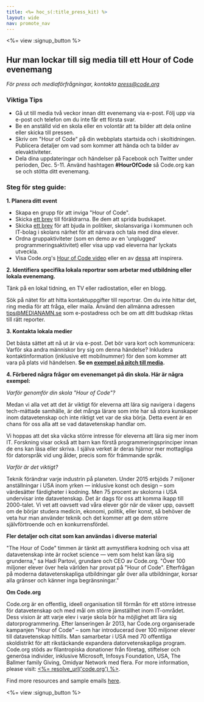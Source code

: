 ```yaml
---
title: <%= hoc_s(:title_press_kit) %>
layout: wide
nav: promote_nav
---
```

<%= view :signup_button %>

## Hur man lockar till sig media till ett Hour of Code evenemang

*För press och mediaförfrågningar, kontakta <press@code.org>*

### Viktiga Tips

- Gå ut till media två veckor innan ditt evenemang via e-post. Följ upp via e-post och telefon om du inte får ett första svar.
- Be en anställd vid en skola eller en volontär att ta bilder att dela online eller skicka till pressen.
- Skriv om "Hour of Code" på din webbplats startsida och i skoltidningen. Publicera detaljer om vad som kommer att hända och ta bilder av elevaktiviteter.
- Dela dina uppdateringar och händelser på Facebook och Twitter under perioden, Dec. 5-11. Använd hashtagen **#HourOfCode** så Code.org kan se och stötta ditt evenemang.

### Steg för steg guide:

**1. Planera ditt event**

- Skapa en grupp för att inviga "Hour of Code".
- Skicka [ett brev](<%= resolve_url('/promote/resources#sample-emails') %>) till föräldrarna. Be dem att sprida budskapet.
- Skicka [ett brev](<%= resolve_url('/promote/resources#sample-emails') %>) för att bjuda in politiker, skolansvariga i kommunen och IT-bolag i skolans närhet för att närvara och tala med dina elever.
- Ordna gruppaktiviteter (som en demo av en 'unplugged' programmeringsaktivitet) eller visa upp vad eleverna har lyckats utveckla.
- Visa Code.org's [Hour of Code video](<%= resolve_url('/') %>) eller en av [dessa](<%= resolve_url('/promote/resources#videos') %>) att inspirera.

**2. Identifiera specifika lokala reportrar som arbetar med utbildning eller lokala evenemang.**

Tänk på en lokal tidning, en TV eller radiostation, eller en blogg.

Sök på nätet för att hitta kontaktuppgifter till reportrar. Om du inte hittar det, ring media för att fråga, eller maila. Använd den allmänna adressen tips@MEDIANAMN.se som e-postadress och be om att ditt budskap riktas till rätt reporter.

**3. Kontakta lokala medier**

Det bästa sättet att nå ut är via e-post. Det bör vara kort och kommunicera: Varför ska andra människor bry sig om denna händelse? Inkludera kontaktinformation (inklusive ett mobilnummer) för den som kommer att vara på plats vid händelsen. **Se en [exempel på pitch till media](<%= resolve_url('/promote/resources#sample-emails') %>).**

**4. Förbered några frågor om evenemanget på din skola. Här är några exempel:**

*Varför genomför din skola "Hour of Code"?*

Medan vi alla vet att det är viktigt för eleverna att lära sig navigera i dagens tech-mättade samhälle, är det många lärare som inte har så stora kunskaper inom datavetenskap och inte riktigt vet var de ska börja. Detta event är en chans för oss alla att se vad datavetenskap handlar om.

Vi hoppas att det ska väcka större intresse för eleverna att lära sig mer inom IT. Forskning visar också att barn kan förstå programmeringsprinciper innan de ens kan läsa eller skriva. I själva verket är deras hjärnor mer mottagliga för datorspråk vid ung ålder, precis som för främmande språk.

*Varför är det viktigt?*

Teknik förändrar varje industrin på planeten. Under 2015 erbjöds 7 miljoner anställningar i USA inom yrken — inklusive konst och design – som värdesätter färdigheter i kodning. Men 75 procent av skolorna i USA undervisar inte datavetenskap. Det är dags för oss att komma ikapp till 2000-talet. Vi vet att oavsett vad våra elever gör när de växer upp, oavsett om de börjar studera medicin, ekonomi, politik, eller konst, så behöver de veta hur man använder teknik och det kommer att ge dem större självförtroende och en konkurrensfördel.

**Fler detaljer och citat som kan användas i diverse material**

"The Hour of Code" timmen är tänkt att avmystifiera kodning och visa att datavetenskap inte är rocket science — vem som helst kan lära sig grunderna," sa Hadi Partovi, grundare och CEO av Code.org. "Över 100 miljoner elever över hela världen har provat på "Hour of Code". Efterfrågan på moderna datavetenskapliga utbildningar går över alla utbildningar, korsar alla gränser och känner inga begränsningar."

**Om Code.org**

Code.org är en offentlig, ideell organisation till förmån för ett större intresse för datavetenskap och med mål om större jämställhet inom IT-området. Dess vision är att varje elev i varje skola bör ha möjlighet att lära sig datorprogrammering. Efter lanseringen år 2013, har Code.org organiserade kampanjen "Hour of Code" – som har introducerad över 100 miljoner elever till datavetenskap hittills. Man samarbetar i USA med 70 offentliga skoldistrikt för att rikstäckande expandera datorvetenskapliga program. Code.org stöds av filantropiska donationer från företag, stiftelser och generösa individer, inklusive Microsoft, Infosys Foundation, USA, The Ballmer family Giving, Omidyar Network med flera. For more information, please visit: [<%= resolve_url('code.org') %>](<%= resolve_url('https://code.org') %>).

  
Find more resources and sample emails [here](<%= resolve_url('/promote') %>).

<%= view :signup_button %>